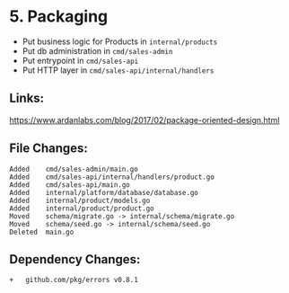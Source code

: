 # 5. Packaging

- Put business logic for Products in `internal/products`
- Put db administration in `cmd/sales-admin`
- Put entrypoint in `cmd/sales-api`
- Put HTTP layer in `cmd/sales-api/internal/handlers`

## Links:

https://www.ardanlabs.com/blog/2017/02/package-oriented-design.html

## File Changes:

```
Added    cmd/sales-admin/main.go
Added    cmd/sales-api/internal/handlers/product.go
Added    cmd/sales-api/main.go
Added    internal/platform/database/database.go
Added    internal/product/models.go
Added    internal/product/product.go
Moved    schema/migrate.go -> internal/schema/migrate.go
Moved    schema/seed.go -> internal/schema/seed.go
Deleted  main.go
```

## Dependency Changes:

```
+ 	github.com/pkg/errors v0.8.1
```